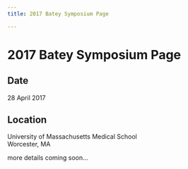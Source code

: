 ```yaml
---
title: 2017 Batey Symposium Page

---
```


# 2017 Batey Symposium Page

## Date

28 April 2017

## Location

University of Massachusetts Medical School <br/>
Worcester, MA

more details coming soon...

